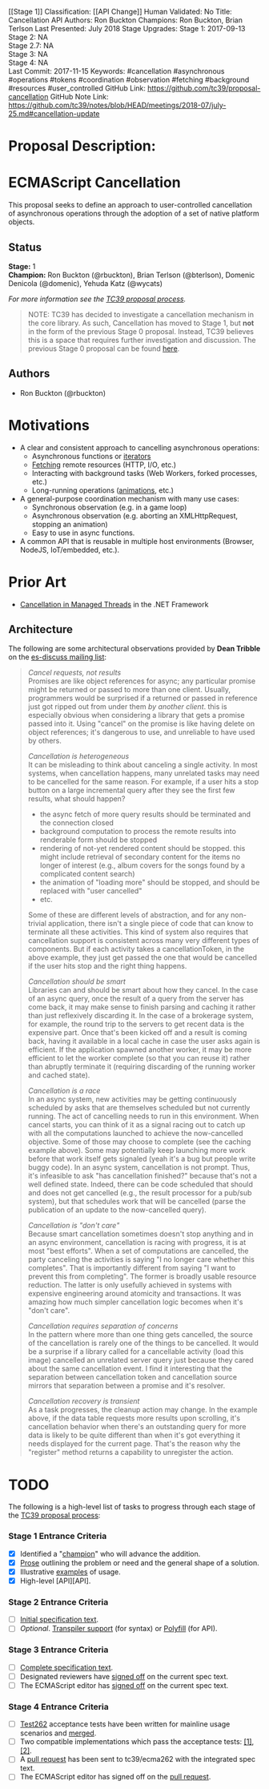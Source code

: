[[Stage 1]]
Classification: [[API Change]]
Human Validated: No
Title: Cancellation API
Authors: Ron Buckton
Champions: Ron Buckton, Brian Terlson
Last Presented: July 2018
Stage Upgrades: 
Stage 1: 2017-09-13  
Stage 2: NA  
Stage 2.7: NA  
Stage 3: NA  
Stage 4: NA  
Last Commit: 2017-11-15
Keywords: #cancellation #asynchronous #operations #tokens #coordination #observation #fetching #background #resources #user_controlled
GitHub Link: https://github.com/tc39/proposal-cancellation
GitHub Note Link: https://github.com/tc39/notes/blob/HEAD/meetings/2018-07/july-25.md#cancellation-update

# Proposal Description:
# ECMAScript Cancellation

This proposal seeks to define an approach to user-controlled cancellation of asynchronous operations
through the adoption of a set of native platform objects.

## Status

**Stage:** 1  
**Champion:** Ron Buckton (@rbuckton), Brian Terlson (@bterlson), Domenic Denicola (@domenic), Yehuda Katz (@wycats)

_For more information see the [TC39 proposal process](https://tc39.github.io/process-document/)._

> NOTE: TC39 has decided to investigate a cancellation mechanism in the core library.
> As such, Cancellation has moved to Stage 1, but **not** in the form of the previous Stage 0 proposal.
> Instead, TC39 believes this is a space that requires further investigation and discussion.
> The previous Stage 0 proposal can be found [here](stage0/README.md).

## Authors

* Ron Buckton (@rbuckton)

# Motivations

* A clear and consistent approach to cancelling asynchronous operations:
  * Asynchronous functions or [iterators](https://github.com/tc39/proposal-async-iteration)
  * [Fetching](https://fetch.spec.whatwg.org/#fetch-api) remote resources (HTTP, I/O, etc.)
  * Interacting with background tasks (Web Workers, forked processes, etc.)
  * Long-running operations ([animations](https://w3c.github.io/web-animations/), etc.)
* A general-purpose coordination mechanism with many use cases:
  * Synchronous observation (e.g. in a game loop)
  * Asynchronous observation (e.g. aborting an XMLHttpRequest, stopping an animation)
  * Easy to use in async functions.
* A common API that is reusable in multiple host environments (Browser, NodeJS, IoT/embedded, etc.).

# Prior Art

* [Cancellation in Managed Threads](https://msdn.microsoft.com/en-us/library/dd997364(v=vs.110)) in the .NET Framework

## Architecture
The following are some architectural observations provided by **Dean Tribble** on the [es-discuss mailing list](https://mail.mozilla.org/pipermail/es-discuss/2015-March/041887.html):

> *Cancel requests, not results*  
> Promises are like object references for async; any particular promise might
> be returned or passed to more than one client. Usually, programmers would
> be surprised if a returned or passed in reference just got ripped out from
> under them *by another client*. this is especially obvious when considering
> a library that gets a promise passed into it. Using "cancel" on the promise
> is like having delete on object references; it's dangerous to use, and
> unreliable to have used by others.
>
> *Cancellation is heterogeneous*  
> It can be misleading to think about canceling a single activity. In most
> systems, when cancellation happens, many unrelated tasks may need to be
> cancelled for the same reason. For example, if a user hits a stop button on
> a large incremental query after they see the first few results, what should
> happen?
>
> - the async fetch of more query results should be terminated and the
> connection closed
> - background computation to process the remote results into renderable
> form should be stopped
> - rendering of not-yet rendered content should be stopped. this might
> include retrieval of secondary content for the items no longer of interest
> (e.g., album covers for the songs found by a complicated content search)
> - the animation of "loading more" should be stopped, and should be
> replaced with "user cancelled"
> - etc.
>
> Some of these are different levels of abstraction, and for any non-trivial
> application, there isn't a single piece of code that can know to terminate
> all these activities. This kind of system also requires that cancellation
> support is consistent across many very different types of components. But
> if each activity takes a cancellationToken, in the above example, they just
> get passed the one that would be cancelled if the user hits stop and the
> right thing happens.
>
> *Cancellation should be smart*  
> Libraries can and should be smart about how they cancel. In the case of an
> async query, once the result of a query from the server has come back, it
> may make sense to finish parsing and caching it rather than just
> reflexively discarding it. In the case of a brokerage system, for example,
> the round trip to the servers to get recent data is the expensive part.
> Once that's been kicked off and a result is coming back, having it
> available in a local cache in case the user asks again is efficient. If the
> application spawned another worker, it may be more efficient to let the
> worker complete (so that you can reuse it) rather than abruptly terminate
> it (requiring discarding of the running worker and cached state).
>
> *Cancellation is a race*  
> In an async system, new activities may be getting continuously scheduled by
> asks that are themselves scheduled but not currently running. The act of
> cancelling needs to run in this environment. When cancel starts, you can
> think of it as a signal racing out to catch up with all the computations
> launched to achieve the now-cancelled objective. Some of those may choose
> to complete (see the caching example above). Some may potentially keep
> launching more work before that work itself gets signaled (yeah it's a bug
> but people write buggy code). In an async system, cancellation is not
> prompt. Thus, it's infeasible to ask "has cancellation finished?" because
> that's not a well defined state. Indeed, there can be code scheduled that
> should and does not get cancelled (e.g., the result processor for a pub/sub
> system), but that schedules work that will be cancelled (parse the
> publication of an update to the now-cancelled query).
>
> *Cancellation is "don't care"*  
> Because smart cancellation sometimes doesn't stop anything and in an async
> environment, cancellation is racing with progress, it is at most "best
> efforts". When a set of computations are cancelled, the party canceling the
> activities is saying "I no longer care whether this completes". That is
> importantly different from saying "I want to prevent this from completing".
> The former is broadly usable resource reduction. The latter is only
> usefully achieved in systems with expensive engineering around atomicity
> and transactions. It was amazing how much simpler cancellation logic
> becomes when it's "don't care".
>
> *Cancellation requires separation of concerns*  
> In the pattern where more than one thing gets cancelled, the source of the
> cancellation is rarely one of the things to be cancelled. It would be a
> surprise if a library called for a cancellable activity (load this image)
> cancelled an unrelated server query just because they cared about the same
> cancellation event. I find it interesting that the separation between
> cancellation token and cancellation source mirrors that separation between
> a promise and it's resolver.
>
> *Cancellation recovery is transient*  
> As a task progresses, the cleanup action may change. In the example above,
> if the data table requests more results upon scrolling, it's cancellation
> behavior when there's an outstanding query for more data is likely to be
> quite different than when it's got everything it needs displayed for the
> current page. That's the reason why the "register" method returns a
> capability to unregister the action.

# TODO

The following is a high-level list of tasks to progress through each stage of the [TC39 proposal process](https://tc39.github.io/process-document/):

### Stage 1 Entrance Criteria

* [x] Identified a "[champion][Champion]" who will advance the addition.  
* [x] [Prose][Prose] outlining the problem or need and the general shape of a solution.  
* [x] Illustrative [examples][Examples] of usage.  
* [x] High-level [API][API].  

### Stage 2 Entrance Criteria

* [ ] [Initial specification text][Specification].  
* [ ] _Optional_. [Transpiler support][Transpiler] (for syntax) or [Polyfill][Polyfill] (for API).  

### Stage 3 Entrance Criteria

* [ ] [Complete specification text][Specification].  
* [ ] Designated reviewers have [signed off][Stage3ReviewerSignOff] on the current spec text.  
* [ ] The ECMAScript editor has [signed off][Stage3EditorSignOff] on the current spec text.  

### Stage 4 Entrance Criteria

* [ ] [Test262](https://github.com/tc39/test262) acceptance tests have been written for mainline usage scenarios and [merged][Test262PullRequest].  
* [ ] Two compatible implementations which pass the acceptance tests: [\[1\]][Implementation1], [\[2\]][Implementation2].  
* [ ] A [pull request][Ecma262PullRequest] has been sent to tc39/ecma262 with the integrated spec text.  
* [ ] The ECMAScript editor has signed off on the [pull request][Ecma262PullRequest].  

<!-- The following are shared links used throughout the README: -->

[Object]: https://tc39.github.io/ecma262/#sec-object-constructor
[String]: https://tc39.github.io/ecma262/#sec-string-constructor
[Boolean]: https://tc39.github.io/ecma262/#sec-boolean-constructor
[Function]: https://tc39.github.io/ecma262/#sec-function-constructor
[Error]: https://tc39.github.io/ecma262/#sec-error-constructor
[Iterable]: https://tc39.github.io/ecma262/#sec-symbol.iterator
[JobQueue]: https://tc39.github.io/ecma262/#sec-jobs-and-job-queues
[Champion]: #status
[Prose]: #proposal
[Examples]: #examples
[Specification]: #todo
[Transpiler]: #todo
[Polyfill]: #todo
[Stage3ReviewerSignOff]: #todo
[Stage3EditorSignOff]: #todo
[Test262PullRequest]: #todo
[Implementation1]: #todo
[Implementation2]: #todo
[Ecma262PullRequest]: #todo
